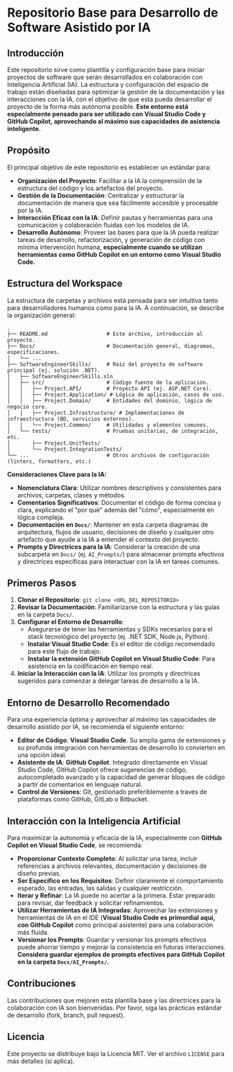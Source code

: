 # Repositorio Base para Desarrollo de Software Asistido por IA

## Introducción

Este repositorio sirve como plantilla y configuración base para iniciar proyectos de software que serán desarrollados en colaboración con Inteligencia Artificial (IA). La estructura y configuración del espacio de trabajo están diseñadas para optimizar la gestión de la documentación y las interacciones con la IA, con el objetivo de que esta pueda desarrollar el proyecto de la forma más autónoma posible. **Este entorno está especialmente pensado para ser utilizado con Visual Studio Code y GitHub Copilot, aprovechando al máximo sus capacidades de asistencia inteligente.**

## Propósito

El principal objetivo de este repositorio es establecer un estándar para:

*   **Organización del Proyecto**: Facilitar a la IA la comprensión de la estructura del código y los artefactos del proyecto.
*   **Gestión de la Documentación**: Centralizar y estructurar la documentación de manera que sea fácilmente accesible y procesable por la IA.
*   **Interacción Eficaz con la IA**: Definir pautas y herramientas para una comunicación y colaboración fluidas con los modelos de IA.
*   **Desarrollo Autónomo**: Proveer las bases para que la IA pueda realizar tareas de desarrollo, refactorización, y generación de código con mínima intervención humana, **especialmente cuando se utilizan herramientas como GitHub Copilot en un entorno como Visual Studio Code.**

## Estructura del Workspace

La estructura de carpetas y archivos está pensada para ser intuitiva tanto para desarrolladores humanos como para la IA. A continuación, se describe la organización general:

```
.
├── README.md                   # Este archivo, introducción al proyecto.
├── Docs/                       # Documentación general, diagramas, especificaciones.
│   └── ...
├── SoftwareEngineerSkills/     # Raíz del proyecto de software principal (ej. solución .NET).
│   ├── SoftwareEngineerSkills.sln
│   ├── src/                    # Código fuente de la aplicación.
│   │   ├── Project.API/        # Proyecto API (ej. ASP.NET Core).
│   │   ├── Project.Application/ # Lógica de aplicación, casos de uso.
│   │   ├── Project.Domain/     # Entidades del dominio, lógica de negocio core.
│   │   ├── Project.Infrastructure/ # Implementaciones de infraestructura (BD, servicios externos).
│   │   └── Project.Common/     # Utilidades y elementos comunes.
│   └── tests/                  # Pruebas unitarias, de integración, etc.
│       ├── Project.UnitTests/
│       └── Project.IntegrationTests/
└── ...                         # Otros archivos de configuración (linters, formatters, etc.)
```

**Consideraciones Clave para la IA:**

*   **Nomenclatura Clara**: Utilizar nombres descriptivos y consistentes para archivos, carpetas, clases y métodos.
*   **Comentarios Significativos**: Documentar el código de forma concisa y clara, explicando el "por qué" además del "cómo", especialmente en lógica compleja.
*   **Documentación en `Docs/`**: Mantener en esta carpeta diagramas de arquitectura, flujos de usuario, decisiones de diseño y cualquier otro artefacto que ayude a la IA a entender el contexto del proyecto.
*   **Prompts y Directrices para la IA**: Considerar la creación de una subcarpeta en `Docs/` (ej. `AI_Prompts/`) para almacenar prompts efectivos y directrices específicas para interactuar con la IA en tareas comunes.

## Primeros Pasos

1.  **Clonar el Repositorio**: `git clone <URL_DEL_REPOSITORIO>`
2.  **Revisar la Documentación**: Familiarizarse con la estructura y las guías en la carpeta `Docs/`.
3.  **Configurar el Entorno de Desarrollo**: 
    *   Asegurarse de tener las herramientas y SDKs necesarios para el stack tecnológico del proyecto (ej. .NET SDK, Node.js, Python).
    *   **Instalar Visual Studio Code**: Es el editor de código recomendado para este flujo de trabajo.
    *   **Instalar la extensión GitHub Copilot en Visual Studio Code**: Para asistencia en la codificación en tiempo real.
4.  **Iniciar la Interacción con la IA**: Utilizar los prompts y directrices sugeridos para comenzar a delegar tareas de desarrollo a la IA.

## Entorno de Desarrollo Recomendado

Para una experiencia óptima y aprovechar al máximo las capacidades de desarrollo asistido por IA, se recomienda el siguiente entorno:

*   **Editor de Código**: **Visual Studio Code**. Su amplia gama de extensiones y su profunda integración con herramientas de desarrollo lo convierten en una opción ideal.
*   **Asistente de IA**: **GitHub Copilot**. Integrado directamente en Visual Studio Code, GitHub Copilot ofrece sugerencias de código, autocompletado avanzado y la capacidad de generar bloques de código a partir de comentarios en lenguaje natural.
*   **Control de Versiones**: Git, gestionado preferiblemente a través de plataformas como GitHub, GitLab o Bitbucket.

## Interacción con la Inteligencia Artificial

Para maximizar la autonomía y eficacia de la IA, especialmente con **GitHub Copilot en Visual Studio Code**, se recomienda:

*   **Proporcionar Contexto Completo**: Al solicitar una tarea, incluir referencias a archivos relevantes, documentación y decisiones de diseño previas.
*   **Ser Específico en los Requisitos**: Definir claramente el comportamiento esperado, las entradas, las salidas y cualquier restricción.
*   **Iterar y Refinar**: La IA puede no acertar a la primera. Estar preparado para revisar, dar feedback y solicitar refinamientos.
*   **Utilizar Herramientas de IA Integradas**: Aprovechar las extensiones y herramientas de IA en el IDE (**Visual Studio Code es primordial aquí, con GitHub Copilot** como principal asistente) para una colaboración más fluida.
*   **Versionar los Prompts**: Guardar y versionar los prompts efectivos puede ahorrar tiempo y mejorar la consistencia en futuras interacciones. **Considera guardar ejemplos de prompts efectivos para GitHub Copilot en la carpeta `Docs/AI_Prompts/`.**

## Contribuciones

Las contribuciones que mejoren esta plantilla base y las directrices para la colaboración con IA son bienvenidas. Por favor, siga las prácticas estándar de desarrollo (fork, branch, pull request).

## Licencia

Este proyecto se distribuye bajo la Licencia MIT. Ver el archivo `LICENSE` para más detalles (si aplica).
